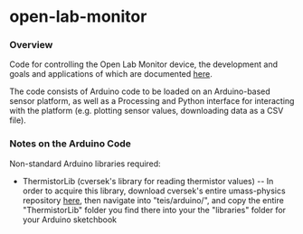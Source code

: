 open-lab-monitor
=================

### Overview

Code for controlling the Open Lab Monitor device, the development and goals and applications of which are documented [here](https://github.com/Pioneer-Valley-Open-Science/pioneer-valley-open-science.github.com/issues/8).

The code consists of Arduino code to be loaded on an Arduino-based sensor platform, as well as a Processing and Python interface for interacting with the platform (e.g. plotting sensor values, downloading data as a CSV file). 

### Notes on the Arduino Code

Non-standard Arduino libraries required:

* ThermistorLib (cversek's library for reading thermistor values) -- In order to acquire this library, download cversek's entire umass-physics repository [here](https://github.com/cversek/umass-physics), then navigate into "teis/arduino/", and copy the entire "ThermistorLib" folder you find there into your the "libraries" folder for your Arduino sketchbook


